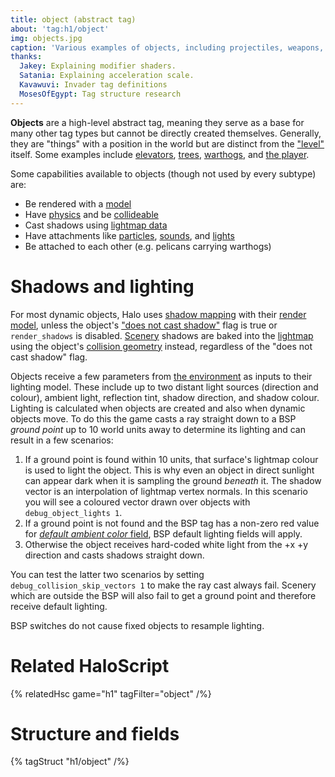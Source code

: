 ```yaml
---
title: object (abstract tag)
about: 'tag:h1/object'
img: objects.jpg
caption: 'Various examples of objects, including projectiles, weapons, and units.'
thanks:
  Jakey: Explaining modifier shaders.
  Satania: Explaining acceleration scale.
  Kavawuvi: Invader tag definitions
  MosesOfEgypt: Tag structure research
---
```

**Objects** are a high-level abstract tag, meaning they serve as a base for many other tag types but cannot be directly created themselves. Generally, they are "things" with a position in the world but are distinct from the ["level"](~scenario_structure_bsp) itself. Some examples include [elevators](~device_machine), [trees](~scenery), [warthogs](~vehicle), and [the player](~biped).

Some capabilities available to objects (though not used by every subtype) are:

* Be rendered with a [model](~gbxmodel)
* Have [physics](~) and be [collideable](~model_collision_geometry)
* Cast shadows using [lightmap data](~lightmaps)
* Have attachments like [particles](~particle_system), [sounds](~sound_looping), and [lights](~light)
* Be attached to each other (e.g. pelicans carrying warthogs)

# Shadows and lighting
For most dynamic objects, Halo uses [shadow mapping][shadow-mapping] with their [render model](~gbxmodel), unless the object's ["does not cast shadow"](#tag-field-flags-does-not-cast-shadow) flag is true or `render_shadows` is disabled. [Scenery](~) shadows are baked into the [lightmap](~lightmaps) using the object's [collision geometry](~model_collision_geometry) instead, regardless of the "does not cast shadow" flag.

Objects receive a few parameters from [the environment](~lightmaps#lighting-for-dynamic-objects) as inputs to their lighting model. These include up to two distant light sources (direction and colour), ambient light, reflection tint, shadow direction, and shadow colour. Lighting is calculated when objects are created and also when dynamic objects move. To do this the game casts a ray straight down to a BSP _ground point_ up to 10 world units away to determine its lighting and can result in a few scenarios:

1. If a ground point is found within 10 units, that surface's lightmap colour is used to light the object. This is why even an object in direct sunlight can appear dark when it is sampling the ground _beneath_ it. The shadow vector is an interpolation of lightmap vertex normals. In this scenario you will see a coloured vector drawn over objects with `debug_object_lights 1`.
2. If a ground point is not found and the BSP tag has a non-zero red value for [_default ambient color_ field](~scenario_structure_bsp#tag-field-default-distant-light-0-color), BSP default lighting fields will apply.
2. Otherwise the object receives hard-coded white light from the +x +y direction and casts shadows straight down.

You can test the latter two scenarios by setting `debug_collision_skip_vectors 1` to make the ray cast always fail. Scenery which are outside the BSP will also fail to get a ground point and therefore receive default lighting.

BSP switches do not cause fixed objects to resample lighting.

# Related HaloScript

{% relatedHsc game="h1" tagFilter="object" /%}

# Structure and fields

{% tagStruct "h1/object" /%}

[shadow-mapping]: https://en.wikipedia.org/wiki/Shadow_mapping